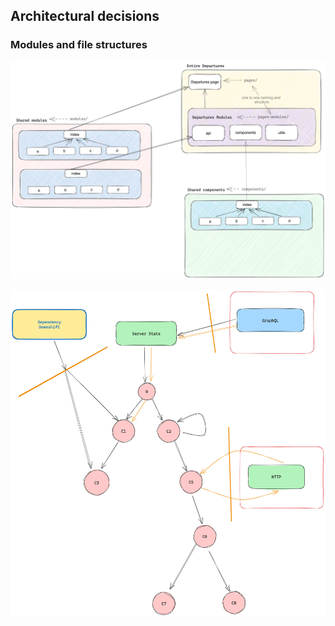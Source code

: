## Architectural decisions

### Modules and file structures

![Architecture diagram](module-architecture.png)

![Components](components.png)
